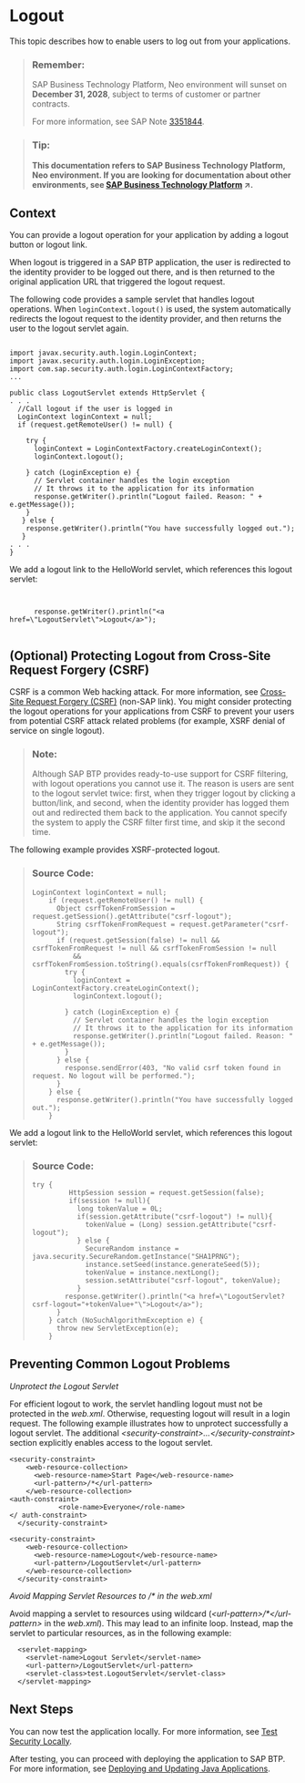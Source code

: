 <!-- loio2eebf764c3e34900b92a6ba3e4654ccd -->

# Logout

This topic describes how to enable users to log out from your applications.

> ### Remember:  
> SAP Business Technology Platform, Neo environment will sunset on **December 31, 2028**, subject to terms of customer or partner contracts.
> 
> For more information, see SAP Note [3351844](https://me.sap.com/notes/3351844).

> ### Tip:  
> **This documentation refers to SAP Business Technology Platform, Neo environment. If you are looking for documentation about other environments, see [SAP Business Technology Platform](https://help.sap.com/viewer/65de2977205c403bbc107264b8eccf4b/Cloud/en-US/6a2c1ab5a31b4ed9a2ce17a5329e1dd8.html "SAP Business Technology Platform (SAP BTP) is an integrated offering comprised of the following technology portfolios: application development; process automation; integration; data, analytics, and enterprise planning; artificial intelligence. The platform offers users the ability to turn data into business value, compose end-to-end business processes, connect entire IT landscapes, and personalize, build and extend SAP applications. This reduces the overall total cost of ownership maintaining SAP landscapes and third-party software across end-to-end business processes.") :arrow_upper_right:.**



<a name="loio2eebf764c3e34900b92a6ba3e4654ccd__section_064B2CF9B6DB4765B6D88930DEAA904E"/>

## Context

You can provide a logout operation for your application by adding a logout button or logout link.

When logout is triggered in a SAP BTP application, the user is redirected to the identity provider to be logged out there, and is then returned to the original application URL that triggered the logout request.

The following code provides a sample servlet that handles logout operations. When `loginContext.logout()` is used, the system automatically redirects the logout request to the identity provider, and then returns the user to the logout servlet again.

```

import javax.security.auth.login.LoginContext;
import javax.security.auth.login.LoginException;
import com.sap.security.auth.login.LoginContextFactory;
...

public class LogoutServlet extends HttpServlet {
. . . 
  //Call logout if the user is logged in
  LoginContext loginContext = null;
  if (request.getRemoteUser() != null) { 

    try { 
      loginContext = LoginContextFactory.createLoginContext(); 
      loginContext.logout();
     
    } catch (LoginException e) { 
      // Servlet container handles the login exception
      // It throws it to the application for its information
      response.getWriter().println("Logout failed. Reason: " + e.getMessage()); 
    }
   } else {
    response.getWriter().println("You have successfully logged out."); 
   }
. . . 
}

```

We add a logout link to the HelloWorld servlet, which references this logout servlet:

```


      response.getWriter().println("<a href=\"LogoutServlet\">Logout</a>"); 


```



## \(Optional\) Protecting Logout from Cross-Site Request Forgery \(CSRF\)

CSRF is a common Web hacking attack. For more information, see [Cross-Site Request Forgery \(CSRF\)](https://www.owasp.org/index.php/Cross-Site_Request_Forgery_(CSRF)) \(non-SAP link\). You might consider protecting the logout operations for your applications from CSRF to prevent your users from potential CSRF attack related problems \(for example, XSRF denial of service on single logout\).

> ### Note:  
> Although SAP BTP provides ready-to-use support for CSRF filtering, with logout operations you cannot use it. The reason is users are sent to the logout servlet twice: first, when they trigger logout by clicking a button/link, and second, when the identity provider has logged them out and redirected them back to the application. You cannot specify the system to apply the CSRF filter first time, and skip it the second time.

The following example provides XSRF-protected logout.

> ### Source Code:  
> ```
> LoginContext loginContext = null;
>     if (request.getRemoteUser() != null) {
>       Object csrfTokenFromSession = request.getSession().getAttribute("csrf-logout");
>       String csrfTokenFromRequest = request.getParameter("csrf-logout");
>       if (request.getSession(false) != null && csrfTokenFromRequest != null && csrfTokenFromSession != null
>           && csrfTokenFromSession.toString().equals(csrfTokenFromRequest)) {
>         try {
>           loginContext = LoginContextFactory.createLoginContext();
>           loginContext.logout();
> 
>         } catch (LoginException e) {
>           // Servlet container handles the login exception
>           // It throws it to the application for its information
>           response.getWriter().println("Logout failed. Reason: " + e.getMessage());
>         }
>       } else {
>         response.sendError(403, "No valid csrf token found in request. No logout will be performed.");
>       }
>     } else {
>       response.getWriter().println("You have successfully logged out.");
>     }
> 
> ```

We add a logout link to the HelloWorld servlet, which references this logout servlet:

> ### Source Code:  
> ```
> try {
>          HttpSession session = request.getSession(false);
>          if(session != null){
>            long tokenValue = 0L;
>            if(session.getAttribute("csrf-logout") != null){
>              tokenValue = (Long) session.getAttribute("csrf-logout");
>            } else {
>              SecureRandom instance = java.security.SecureRandom.getInstance("SHA1PRNG");
>              instance.setSeed(instance.generateSeed(5));
>              tokenValue = instance.nextLong();
>              session.setAttribute("csrf-logout", tokenValue);
>            }
>         response.getWriter().println("<a href=\"LogoutServlet?csrf-logout="+tokenValue+"\">Logout</a>");
>       }
>     } catch (NoSuchAlgorithmException e) {
>       throw new ServletException(e);
>     }
> 
> ```



<a name="loio2eebf764c3e34900b92a6ba3e4654ccd__section_N1019F_N10013_N10001"/>

## Preventing Common Logout Problems

*Unprotect the Logout Servlet* 

For efficient logout to work, the servlet handling logout must not be protected in the *web.xml*. Otherwise, requesting logout will result in a login request. The following example illustrates how to unprotect successfully a logout servlet. The additional *<security-constraint\>...</security-constraint\>* section explicitly enables access to the logout servlet.

```
<security-constraint>
    <web-resource-collection>
      <web-resource-name>Start Page</web-resource-name>
      <url-pattern>/*</url-pattern>
    </web-resource-collection>
<auth-constraint>
            <role-name>Everyone</role-name>
</ auth-constraint>
  </security-constraint>

<security-constraint>
    <web-resource-collection>
      <web-resource-name>Logout</web-resource-name>
      <url-pattern>/LogoutServlet</url-pattern>
    </web-resource-collection>
  </security-constraint>

```

*Avoid Mapping Servlet Resources to /\* in the web.xml* 

Avoid mapping a servlet to resources using wildcard \(*<url-pattern\>/\*</url-pattern\>* in the *web.xml*\). This may lead to an infinite loop. Instead, map the servlet to particular resources, as in the following example:

```
  <servlet-mapping>
    <servlet-name>Logout Servlet</servlet-name>
    <url-pattern>/LogoutServlet</url-pattern>
    <servlet-class>test.LogoutServlet</servlet-class>
  </servlet-mapping>
```



## Next Steps

You can now test the application locally. For more information, see [Test Security Locally](test-security-locally-fe47e02.md).

After testing, you can proceed with deploying the application to SAP BTP. For more information, see [Deploying and Updating Java Applications](../30-development-neo/deploying-and-updating-java-applications-e5dfbc6.md).

